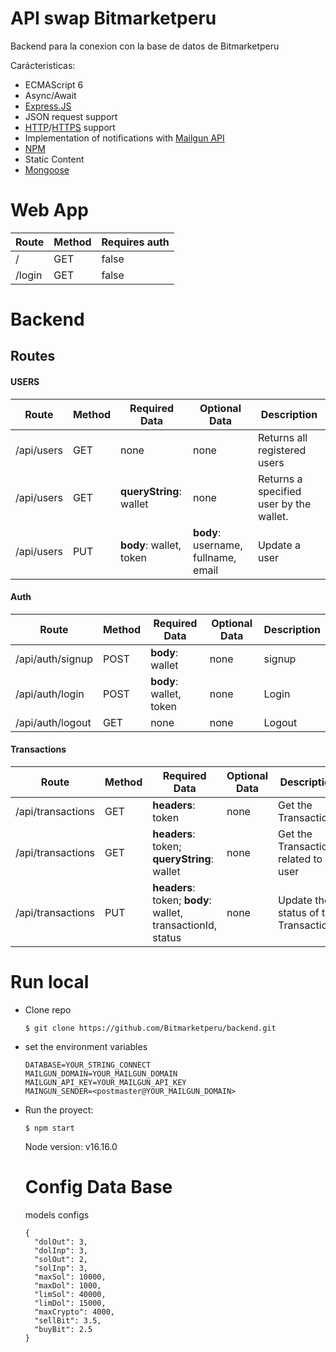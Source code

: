 # API swap Bitmarketperu

Backend para la conexion con la base de datos de Bitmarketperu

Carácteristicas:
- ECMAScript 6
- Async/Await
- [Express.JS](https://expressjs.com)
- JSON request support
- [HTTP](https://en.wikipedia.org/wiki/Hypertext_Transfer_Protocol)/[HTTPS](https://en.wikipedia.org/wiki/HTTPS) support
- Implementation of notifications with [Mailgun API](https://documentation.mailgun.com/en/latest/api_reference.html)
- [NPM](https://docs.npmjs.com/about-npm/)
- Static Content
- [Mongoose](https://mongoosejs.com/)

# Web App
| Route | Method | Requires auth |
|--|--|--|
| / | GET | false |
| /login | GET | false |


# Backend
## Routes 
#### USERS
| Route | Method | Required Data | Optional Data | Description |
|--|--|--|--|--|
| /api/users | GET | none | none | Returns all registered users |
| /api/users | GET | **queryString**: wallet | none | Returns a specified user by the wallet.|
| /api/users | PUT | **body**: wallet, token| **body**: username, fullname, email | Update a user |


#### Auth
| Route | Method | Required Data | Optional Data | Description |
|--|--|--|--|--|
| /api/auth/signup | POST | **body**: wallet | none | signup |
| /api/auth/login | POST | **body**: wallet, token | none | Login |
| /api/auth/logout | GET | none | none | Logout |

#### Transactions
| Route | Method | Required Data | Optional Data | Description |
|--|--|--|--|--|
| /api/transactions | GET | **headers**: token | none | Get the Transactions |
| /api/transactions | GET | **headers**: token; **queryString**: wallet | none | Get the Transactions related to a user |
| /api/transactions| PUT | **headers**: token; **body**: wallet, transactionId, status | none | Update the status of the Transactions |

# Run local

- Clone repo
  ```console
  $ git clone https://github.com/Bitmarketperu/backend.git
  ```
- set the environment variables
  ```text
  DATABASE=YOUR_STRING_CONNECT
  MAILGUN_DOMAIN=YOUR_MAILGUN_DOMAIN
  MAILGUN_API_KEY=YOUR_MAILGUN_API_KEY
  MAINGUN_SENDER=<postmaster@YOUR_MAILGUN_DOMAIN>
  ```
- Run the proyect:
  ```console
  $ npm start
  ```


  Node version: v16.16.0

  # Config Data Base
  models configs
    ```
    {
      "dolOut": 3,
      "dolInp": 3,
      "solOut": 2,
      "solInp": 3,
      "maxSol": 10000,
      "maxDol": 1000,
      "limSol": 40000,
      "limDol": 15000,
      "maxCrypto": 4000,
      "sellBit": 3.5,
      "buyBit": 2.5
    }
    ```
